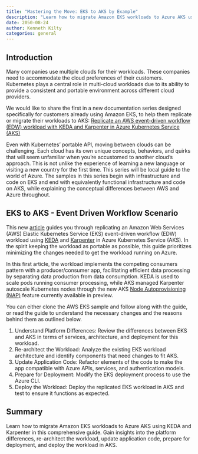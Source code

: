 ```yaml
---
title: "Mastering the Move: EKS to AKS by Example"
description: "Learn how to migrate Amazon EKS workloads to Azure AKS using KEDA and Karpenter in this comprehensive guide."
date: 2050-08-24
author: Kenneth Kilty
categories: general
---
```


## Introduction

Many companies use multiple clouds for their workloads. These companies need to accommodate the cloud preferences of their customers. Kubernetes plays a central role in multi-cloud workloads due to its ability to provide a consistent and portable environment across different cloud providers.

We would like to share the first in a new documentation series designed specifically for customers already using Amazon EKS, to help them replicate or migrate their workloads to AKS: [Replicate an AWS event-driven workflow (EDW) workload with KEDA and Karpenter in Azure Kubernetes Service (AKS)](https://learn.microsoft.com/en-us/azure/aks/eks-edw-overview)

Even with Kubernetes’ portable API, moving between clouds can be challenging. Each cloud has its own unique concepts, behaviors, and quirks that will seem unfamiliar when you’re accustomed to another cloud’s approach. This is not unlike the experience of learning a new language or visiting a new country for the first time. This series will be local guide to the world of Azure. The samples in this series begin with infrastructure and code on EKS and end with equivalently functional infrastructure and code on AKS, while explaining the conceptual differences between AWS and Azure throughout.

## EKS to AKS - Event Driven Workflow Scenario

This new [article](https://learn.microsoft.com/en-us/azure/aks/eks-edw-overview) guides you through replicating an Amazon Web Services (AWS) Elastic Kubernetes Service (EKS) event-driven workflow (EDW) workload using [KEDA](https://keda.sh/) and [Karpenter](https://karpenter.sh/) in Azure Kubernetes Service (AKS). In the spirit keeping the workload as portable as possible, this guide prioritizes minimizing the changes needed to get the workload running on Azure.

In this first article, the workload implements the competing consumers pattern with a producer/consumer app, facilitating efficient data processing by separating data production from data consumption. KEDA is used to scale pods running consumer processing, while AKS managed Karpenter autoscale Kubernetes nodes through the new AKS [Node Autoprovisioning (NAP)](https://learn.microsoft.com/en-gb/azure/aks/node-autoprovision) feature currently available in preview.

You can either clone the AWS EKS sample and follow along with the guide, or read the guide to understand the necessary changes and the reasons behind them as outlined below.

1. Understand Platform Differences: Review the differences between EKS and AKS in terms of services, architecture, and deployment for this workload.
2. Re-architect the Workload: Analyze the existing EKS workload architecture and identify components that need changes to fit AKS.
3. Update Application Code: Refactor elements of the code to make the app compatible with Azure APIs, services, and authentication models.
4. Prepare for Deployment: Modify the EKS deployment process to use the Azure CLI.
5. Deploy the Workload: Deploy the replicated EKS workload in AKS and test to ensure it functions as expected.

## Summary

Learn how to migrate Amazon EKS workloads to Azure AKS using KEDA and Karpenter in this comprehensive guide. Gain insights into the platform differences, re-architect the workload, update application code, prepare for deployment, and deploy the workload in AKS.
